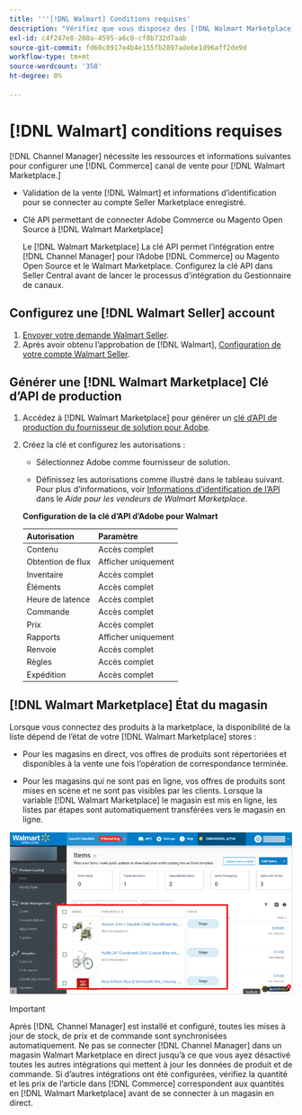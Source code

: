```yaml
---
title: '''[!DNL Walmart] Conditions requises'
description: "Vérifiez que vous disposez des [!DNL Walmart Marketplace]informations et ressources à intégrer à Channel Manager."
exl-id: c4f247e8-280a-4595-a6c8-cf8b732d7aab
source-git-commit: fd60c8917e4b4e155fb2897ade6e1d96aff2de9d
workflow-type: tm+mt
source-wordcount: '358'
ht-degree: 0%

---
```


# [!DNL Walmart] conditions requises

[!DNL Channel Manager] nécessite les ressources et informations suivantes pour configurer une [!DNL Commerce] canal de vente pour [!DNL Walmart Marketplace.]

* Validation de la vente [!DNL Walmart] et informations d’identification pour se connecter au compte Seller Marketplace enregistré.

* Clé API permettant de connecter Adobe Commerce ou Magento Open Source à [!DNL Walmart Marketplace]

   Le [!DNL Walmart Marketplace] La clé API permet l’intégration entre [!DNL Channel Manager] pour l’Adobe [!DNL Commerce] ou Magento Open Source et le Walmart Marketplace. Configurez la clé API dans Seller Central avant de lancer le processus d’intégration du Gestionnaire de canaux.

## Configurez une [!DNL Walmart Seller] account

1. [Envoyer votre demande Walmart Seller](https://marketplace-apply.walmart.com/apply?id=0014M00001zivMpQAI).
1. Après avoir obtenu l’approbation de [!DNL Walmart], [Configuration de votre compte Walmart Seller](https://seller.walmart.com/signup?q=&amp;origin=solution_provider&amp;src=0014M00001zivMp).

## Générer une [!DNL Walmart Marketplace] Clé d’API de production

1. Accédez à [!DNL Walmart Marketplace] pour générer un [clé d’API de production du fournisseur de solution pour Adobe](https://developer.walmart.com/#preloginModal?redirectUri=https%3A%2F%2Fdeveloper.walmart.com%2Faccount%2FgenerateKey).

1. Créez la clé et configurez les autorisations :

   * Sélectionnez Adobe comme fournisseur de solution.

   * Définissez les autorisations comme illustré dans le tableau suivant. Pour plus d’informations, voir [Informations d’identification de l’API](https://sellerhelp.walmart.com/seller/s/guide?article=000006422) dans le _Aide pour les vendeurs de Walmart Marketplace_.

   **Configuration de la clé d’API d’Adobe pour Walmart**

   | **Autorisation** | **Paramètre** |
   |----------------|-------------|
   | Contenu | Accès complet |
   | Obtention de flux | Afficher uniquement |
   | Inventaire | Accès complet |
   | Éléments | Accès complet |
   | Heure de latence | Accès complet |
   | Commande | Accès complet |
   | Prix | Accès complet |
   | Rapports | Afficher uniquement |
   | Renvoie | Accès complet |
   | Règles | Accès complet |
   | Expédition | Accès complet |

## [!DNL Walmart Marketplace] État du magasin

Lorsque vous connectez des produits à la marketplace, la disponibilité de la liste dépend de l’état de votre [!DNL Walmart Marketplace] stores :

* Pour les magasins en direct, vos offres de produits sont répertoriées et disponibles à la vente une fois l’opération de correspondance terminée.

* Pour les magasins qui ne sont pas en ligne, vos offres de produits sont mises en scène et ne sont pas visibles par les clients. Lorsque la variable [!DNL Walmart Marketplace] le magasin est mis en ligne, les listes par étapes sont automatiquement transférées vers le magasin en ligne.

![[!DNL Walmart Seller Central] produits intermédiaires](assets/walmart-seller-central-staged.png)

>[!IMPORTANT]
>
>Après [!DNL Channel Manager] est installé et configuré, toutes les mises à jour de stock, de prix et de commande sont synchronisées automatiquement. Ne pas se connecter [!DNL Channel Manager] dans un magasin Walmart Marketplace en direct jusqu’à ce que vous ayez désactivé toutes les autres intégrations qui mettent à jour les données de produit et de commande. Si d’autres intégrations ont été configurées, vérifiez la quantité et les prix de l’article dans [!DNL Commerce] correspondent aux quantités en [!DNL Walmart Marketplace] avant de se connecter à un magasin en direct.

